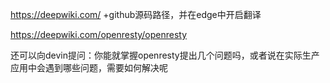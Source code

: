 https://deepwiki.com/  +github源码路径，并在edge中开启翻译

https://deepwiki.com/openresty/openresty  

还可以向devin提问：你能就掌握openresty提出几个问题吗，或者说在实际生产应用中会遇到哪些问题，需要如何解决呢
